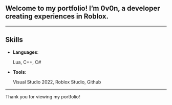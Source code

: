 ## Welcome to my portfolio! I’m 0v0n, a developer creating experiences in Roblox.

---

## Skills

- **Languages**:
 
    Lua, C++, C#
- **Tools**:
 
    Visual Studio 2022, Roblox Studio, Github

---

Thank you for viewing my portfolio!
